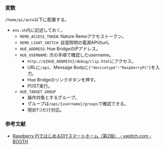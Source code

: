### 変数

`/home/pi/auto`以下に配置する。

- `env.sh`内に記述しておく。
  - `REMO_ACCESS_TOKEN`: Nature Remoアクセストークン。
  - `REMO_LIGHT_SWITCH`: 自室照明の電源APIのurl。
  - `HUE_ADDRESS`: Hue BridgeのIPアドレス。
  - `HUE_USERNAME`: 次の手順で確認したusername。
    - `http://${HUE_ADDRESS}/debug/clip.html`にアクセス。
    - URLに`/api`、Message Bodyに`{"devicetype":"RaspberryPi"}`を入力。
    - Hue Bridgeのリンクボタンを押す。
    - POST実行。
  - `HUE_TARGET_GROUP`
    - 操作対象とするグループ。
    - グループは`/api/{username}/groups`で確認できる。
    - 現状1つだけ対応。

### 参考文献

- [Raspberry PiではじめるDIYスマートホーム（第2版） - yagitch.com - BOOTH](https://booth.pm/ja/items/1034342)
